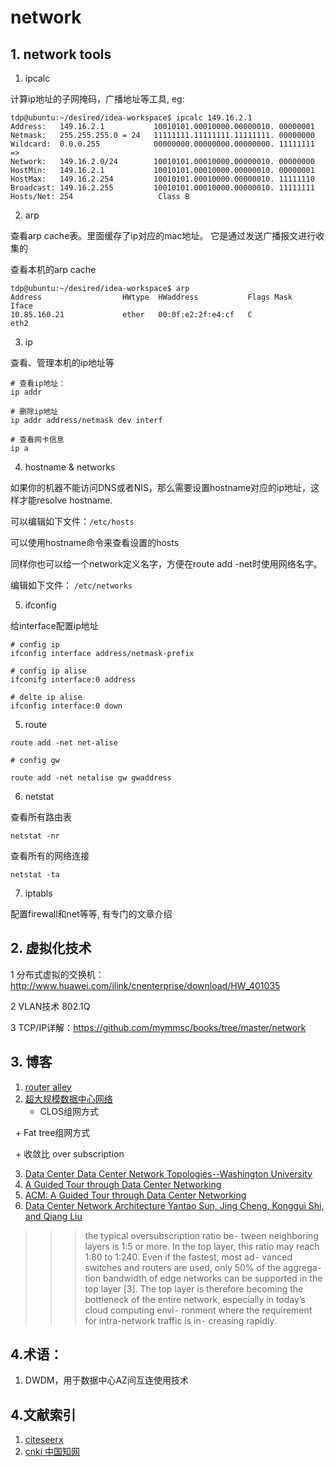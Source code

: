 # network

## 1. network tools

1. ipcalc

计算ip地址的子网掩码，广播地址等工具, eg:

```shell
tdp@ubuntu:~/desired/idea-workspace$ ipcalc 149.16.2.1
Address:   149.16.2.1           10010101.00010000.00000010. 00000001
Netmask:   255.255.255.0 = 24   11111111.11111111.11111111. 00000000
Wildcard:  0.0.0.255            00000000.00000000.00000000. 11111111
=>
Network:   149.16.2.0/24        10010101.00010000.00000010. 00000000
HostMin:   149.16.2.1           10010101.00010000.00000010. 00000001
HostMax:   149.16.2.254         10010101.00010000.00000010. 11111110
Broadcast: 149.16.2.255         10010101.00010000.00000010. 11111111
Hosts/Net: 254                   Class B
```

2. arp

查看arp cache表。里面缓存了ip对应的mac地址。 它是通过发送广播报文进行收集的

查看本机的arp cache

```shell
tdp@ubuntu:~/desired/idea-workspace$ arp
Address                  HWtype  HWaddress           Flags Mask            Iface
10.85.160.21             ether   00:0f:e2:2f:e4:cf   C                     eth2
```

3. ip

查看、管理本机的ip地址等

```shell
# 查看ip地址：
ip addr

# 删除ip地址
ip addr address/netmask dev interf

# 查看网卡信息
ip a
```

4. hostname & networks

如果你的机器不能访问DNS或者NIS，那么需要设置hostname对应的ip地址，这样才能resolve hostname.

可以编辑如下文件：`/etc/hosts`

可以使用hostname命令来查看设置的hosts

同样你也可以给一个network定义名字，方便在route add -net时使用网络名字。

编辑如下文件： `/etc/networks`


5. ifconfig

给interface配置ip地址

```shell
# config ip
ifconfig interface address/netmask-prefix

# config ip alise
ifconifg interface:0 address

# delte ip alise
ifconfig interface:0 down
```

5. route

```shell
route add -net net-alise

# config gw

route add -net netalise gw gwaddress
```

6. netstat

查看所有路由表
```shell
netstat -nr
```

查看所有的网络连接
```shell
netstat -ta
```

7. iptabls

配置firewall和net等等, 有专门的文章介绍

## 2. 虚拟化技术

1 分布式虚拟的交换机：http://www.huawei.com/ilink/cnenterprise/download/HW_401035

2 VLAN技术 802.1Q

3 TCP/IP详解：https://github.com/mymmsc/books/tree/master/network

## 3. 博客

1. [router alley](http://www.routeralley.com/guides.html)
2. [超大规模数据中心网络](http://www.sdnlab.com/16392.html)
   + CLOS组网方式
   
   + Fat tree组网方式
   
   + 收敛比 over subscription
   
3. [Data Center Data Center Network Topologies--Washington University](https://www.cse.wustl.edu/~jain/cse570-13/ftp/m_03dct.pdf)
4. [A Guided Tour through Data Center Networking](https://www.cs.cornell.edu/courses/cs5413/2014fa/lectures/07-datacenter-tour.pdf)
5. [ACM: A Guided Tour through Data Center Networking](http://static.googleusercontent.com/media/research.google.com/en/us/pubs/archive/40404.pdf)
6. [Data Center Network Architecture Yantao Sun, Jing Cheng, Konggui Shi, and Qiang Liu](www.cnki.net)
>>>the typical oversubscription ratio be⁃
tween neighboring layers is 1:5 or more. In the top layer, this
ratio may reach 1:80 to 1:240. Even if the fastest, most ad⁃
vanced switches and routers are used, only 50% of the aggrega⁃
tion bandwidth of edge networks can be supported in the top
layer [3]. The top layer is therefore becoming the bottleneck of
the entire network, especially in today’s cloud computing envi⁃
ronment where the requirement for intra-network traffic is in⁃
creasing rapidly.

## 4.术语：

1. DWDM，用于数据中心AZ间互连使用技术

## 4.文献索引
1. [citeseerx](http://citeseerx.ist.psu.edu/index)
2. [cnki 中国知网](www.cnki.net)
